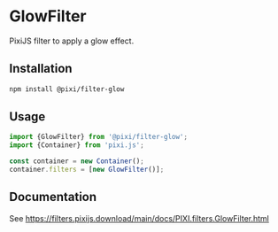 # GlowFilter

PixiJS filter to apply a glow effect.

## Installation

```bash
npm install @pixi/filter-glow
```

## Usage

```js
import {GlowFilter} from '@pixi/filter-glow';
import {Container} from 'pixi.js';

const container = new Container();
container.filters = [new GlowFilter()];
```

## Documentation

See https://filters.pixijs.download/main/docs/PIXI.filters.GlowFilter.html
